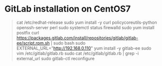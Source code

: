
# GitLab installation on CentOS7
> cat /etc/redhat-release
> sudo yum install -y curl policycoreutils-python openssh-server perl
sudo systemctl status firewalld
sudo yum install postfix
curl https://packages.gitlab.com/install/repositories/gitlab/gitlab-ee/script.rpm.sh | sudo bash
sudo EXTERNAL_URL="http://192.168.0.110" yum install -y gitlab-ee
sudo vim /etc/gitlab/gitlab.rb
sudo cat /etc/gitlab/gitlab.rb | grep -i external_url
sudo gitlab-ctl reconfigure
